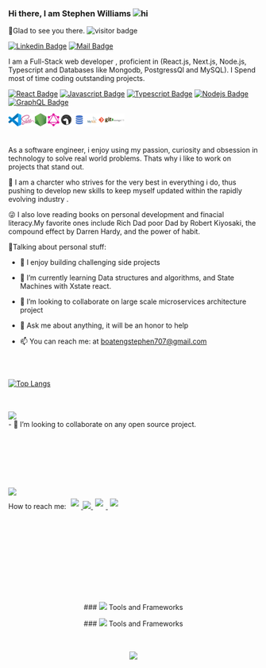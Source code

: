 ### Hi there, I am Stephen Williams <img src="https://user-images.githubusercontent.com/1303154/88677602-1635ba80-d120-11ea-84d8-d263ba5fc3c0.gif" width="28px" height="28px" alt="hi">

🙋Glad to see you there. ![visitor badge](https://visitor-badge.glitch.me/badge?page_id=steveghana&left_color=red&right_color=green)

[![Linkedin Badge](https://img.shields.io/badge/-steve-0e76a8?style=flat&labelColor=0e76a8&logo=linkedin&logoColor=white)](https://www.linkedin.com/in/stephenwilliams/) [![Mail Badge](https://img.shields.io/badge/-steve-c0392b?style=flat&labelColor=c0392b&logo=gmail&logoColor=white)](mailto:boatengstephen7070@gmail.com)

I am a Full-Stack web developer , proficient in (React.js, Next.js, Node.js, Typescript and Databases like Mongodb, PostgressQl and MySQL).
I Spend most of time coding outstanding projects.

[![React Badge](https://img.shields.io/badge/-React-61DBFB?style=for-the-badge&labelColor=black&logo=react&logoColor=61DBFB)](#) [![Javascript Badge](https://img.shields.io/badge/-Javascript-F0DB4F?style=for-the-badge&labelColor=black&logo=javascript&logoColor=F0DB4F)](#) [![Typescript Badge](https://img.shields.io/badge/-Typescript-007acc?style=for-the-badge&labelColor=black&logo=typescript&logoColor=007acc)](#) [![Nodejs Badge](https://img.shields.io/badge/-Nodejs-3C873A?style=for-the-badge&labelColor=black&logo=node.js&logoColor=3C873A)](#) [![GraphQL Badge](https://img.shields.io/badge/-GraphQl-e535ab?style=for-the-badge&labelColor=black&logo=node.js&logoColor=e535ab)](#)

<img align="left" alt="Visual Studio Code" width="26px" src="https://raw.githubusercontent.com/github/explore/80688e429a7d4ef2fca1e82350fe8e3517d3494d/topics/visual-studio-code/visual-studio-code.png" />

<img align="left" alt="Sass" width="26px" src="https://raw.githubusercontent.com/github/explore/80688e429a7d4ef2fca1e82350fe8e3517d3494d/topics/sass/sass.png" />

<img align="left" alt="Node.js" width="26px" src="https://raw.githubusercontent.com/github/explore/80688e429a7d4ef2fca1e82350fe8e3517d3494d/topics/nodejs/nodejs.png" />

<img align="left" alt="GraphQL" width="26px" src="https://raw.githubusercontent.com/github/explore/80688e429a7d4ef2fca1e82350fe8e3517d3494d/topics/graphql/graphql.png" />

<img align="left" alt="Deno" width="26px" src="https://raw.githubusercontent.com/github/explore/361e2821e2dea67711cde99c9c40ed357061cf27/topics/deno/deno.png" />

<img align="left" alt="SQL" width="26px" src="https://raw.githubusercontent.com/github/explore/80688e429a7d4ef2fca1e82350fe8e3517d3494d/topics/sql/sql.png" />

<img align="left" alt="MySQL" width="26px" src="https://raw.githubusercontent.com/github/explore/80688e429a7d4ef2fca1e82350fe8e3517d3494d/topics/mysql/mysql.png" />

<img align="left" alt="Git" width="26px" src="https://raw.githubusercontent.com/github/explore/80688e429a7d4ef2fca1e82350fe8e3517d3494d/topics/git/git.png" />

<img align="left" alt="MongoDB" width="26px" src="https://raw.githubusercontent.com/github/explore/80688e429a7d4ef2fca1e82350fe8e3517d3494d/topics/mongodb/mongodb.png" />
<br/>
<br/>
<br/>

As a software engineer, i enjoy using my passion, curiosity and obsession in technology to solve real world problems. Thats why i like to work on projects that stand out.

💪 I am a charcter who strives for the very best in everything i do, thus pushing to develop new skills to keep myself updated within the rapidly evolving industry .


😜 I also love reading books on personal development and finacial literacy.My favorite ones include Rich Dad poor Dad by Robert Kiyosaki, the compound effect by Darren Hardy, and the power of habit.

🙅Talking about personal stuff:

- 🔭 I enjoy building challenging side projects
- 🌱 I’m currently learning Data structures and algorithms, and State Machines with Xstate react.
- 👯 I’m looking to collaborate on large scale microservices architecture project

- 💬 Ask me about anything, it will be an honor to help
- 📫 You can reach me: at boatengstephen707@gmail.com

<br />
<br />

[![Top Langs](https://github-readme-stats.vercel.app/api/top-langs/?username=steveghana&layout=compact)](https://github.com/anuraghazra/github-readme-stats)

</br>
</br>
<img src="https://media.giphy.com/media/7EhiahshVQJMWngK3U/giphy.gif" align="left"  width="15%"/> </br>- 👯 I’m looking to collaborate on any open source project.
 </br>
</br>
</br>
</br></br></br></br></br>
<img src="https://media.giphy.com/media/stdqoZQtv5JVM1mI1j/giphy.gif" align="left"  width="15%"/> </br> How to reach me:   <a href="https://twitter.com/ujvari65">
    <img src="https://raw.githubusercontent.com/alexnaiman/alexnaiman/master/resources/twitter.svg" height="35px" style="margin: 5px;" />
    <img src="https://raw.githubusercontent.com/alexnaiman/alexnaiman/master/resources/twitter.svg" height="35px"  />
  </a>

   <a href="https://www.linkedin.com/in/aleksandra-ujvari-85235a210/">
    <img src="https://raw.githubusercontent.com/alexnaiman/alexnaiman/master/resources/linkedin.webp" height="35px" style="margin: 5px;" />
  </a>
    <a href="mailto:ujvari65@gmail.com">
    <img src="https://raw.githubusercontent.com/alexnaiman/alexnaiman/master/resources/gmail.png" height="30px" style="margin: 5px;" />
  </a>
  </br></br></br></br></br>
  </br></br></br></br></br></br>

 <p align="center">  ###  <img src="https://raw.githubusercontent.com/alexnaiman/alexnaiman/master/resources/pickaxe.png" width="40px" />  Tools and Frameworks</p>
 <p align="center">  ###  <img src="https://raw.githubusercontent.com/alexnaiman/alexnaiman/master/resources/pickaxe.png" width="40px" font-weight: "bold" />  Tools and Frameworks</p>
  <p align="center">
  </br></br>
      <img src="https://raw.githubusercontent.com/alexnaiman/alexnaiman/master/resources/dev/css3.svg" height="35px" style="vertical-align:top margin:6px 4px" />
